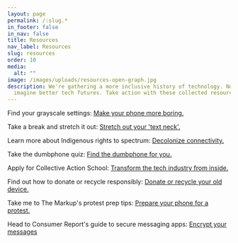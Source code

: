 ```yaml
---
layout: page
permalink: /:slug.*
in_footer: false
in_nav: false
title: Resources
nav_label: Resources
slug: resources
order: 10
media:
  alt: ""
image: /images/uploads/resources-open-graph.jpg
description: We're gathering a more inclusive history of technology. Now let's
  imagine better tech futures. Take action with these collected resources.
---
```

[](https://www.theverge.com/23637672/grayscale-iphone-android-pixel-samsung-galaxy-how-to)Find your grayscale settings: [Make your phone more boring.](https://www.theverge.com/23637672/grayscale-iphone-android-pixel-samsung-galaxy-how-to)

[](https://www.self.com/gallery/tech-neck-exercises)Take a break and stretch it out: [Stretch out your 'text neck'.](https://www.self.com/gallery/tech-neck-exercises)

[](https://www.internetsociety.org/blog/2022/12/indigenous-connectivity-five-bold-calls-to-action/)Learn more about Indigenous rights to spectrum: [Decolonize connectivity.](https://www.internetsociety.org/blog/2022/12/indigenous-connectivity-five-bold-calls-to-action/)

[](https://josebriones.org/dumbphone-finder)Take the dumbphone quiz: [Find the dumbphone for you.](https://josebriones.org/dumbphone-finder)

[](https://school.logicmag.io/)Apply for Collective Action School: [Transform the tech industry from inside.](https://school.logicmag.io/)

[](https://www.epa.gov/recycle/electronics-donation-and-recycling)Find out how to donate or recycle responsibly: [Donate or recycle your old device.](https://www.epa.gov/recycle/electronics-donation-and-recycling)

[](https://themarkup.org/the-breakdown/2020/06/04/how-do-i-prepare-my-phone-for-a-protest)Take me to The Markup's protest prep tips: [Prepare your phone for a protest.](https://themarkup.org/the-breakdown/2020/06/04/how-do-i-prepare-my-phone-for-a-protest)

Head to Consumer Report's guide to secure messaging apps: [Encrypt your messages](https://www.consumerreports.org/mobile-apps/how-to-pick-a-secure-messaging-app/)